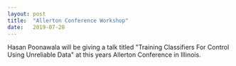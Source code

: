 ```yaml
---
layout: post
title:  "Allerton Conference Workshop"
date:   2019-07-28
---
```

Hasan Poonawala will be giving a talk titled "Training Classifiers For Control Using Unreliable Data" at this years Allerton Conference in Illinois.
